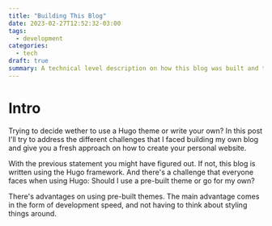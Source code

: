 ```yaml
---
title: "Building This Blog"
date: 2023-02-27T12:52:32-03:00
tags:
  - development
categories:
  - tech
draft: true
summary: A technical level description on how this blog was built and the advantages of using custom hugo themes.
---
```


# Intro

Trying to decide wether to use a Hugo theme or write your own? In this post I'll try to address the  different challenges that I faced building my own blog and give you a fresh approach on how to create your personal website.

With the previous statement you might have figured out. If not, this blog is written using the Hugo framework. And there's a challenge that everyone faces when using Hugo: Should I use a pre-built theme or go for my own?

There's advantages on using pre-built themes. The main advantage comes in the form of development speed, and not having to think about styling things around.

